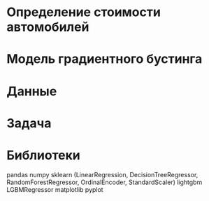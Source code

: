 # Определение стоимости автомобилей 
# Модель градиентного бустинга

# Данные

# Задача

# Библиотеки

pandas
numpy
sklearn  (LinearRegression, DecisionTreeRegressor, RandomForestRegressor, OrdinalEncoder, StandardScaler)
lightgbm LGBMRegressor
matplotlib pyplot 

